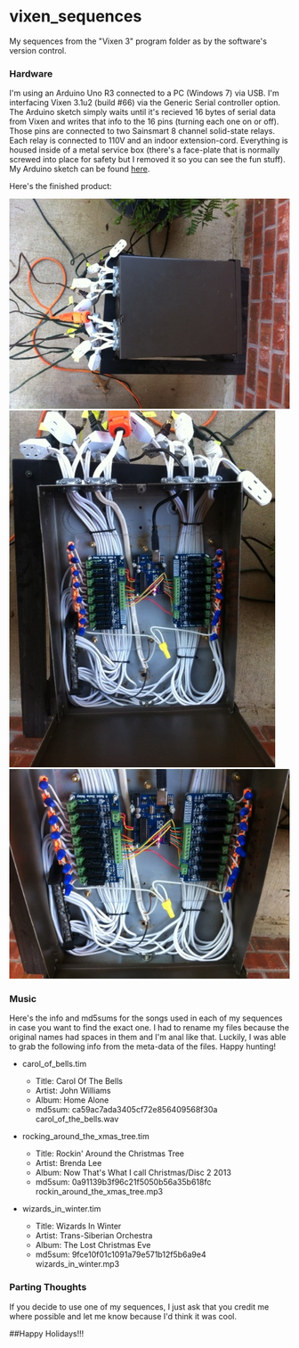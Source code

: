 vixen_sequences
===============

My sequences from the "Vixen 3" program folder as by the software's version control.

### Hardware
I'm using an Arduino Uno R3 connected to a PC (Windows 7) via USB. I'm interfacing Vixen 3.1u2 (build #66) via the
Generic Serial controller option. The Arduino sketch simply waits until it's recieved 16 bytes of serial data from 
Vixen and writes that info to the 16 pins (turning each one on or off). Those pins are connected to two Sainsmart
8 channel solid-state relays. Each relay is connected to 110V and an indoor extension-cord. Everything is housed
inside of a metal service box (there's a face-plate that is normally screwed into place for safety but I removed it
so you can see the fun stuff).
My Arduino sketch can be found [here](https://github.com/kbarre123/vixen_setup/tree/master/arduino_sketches/vixen_basic).

Here's the finished product:

![My image](https://github.com/kbarre123/kbarre123.github.io/blob/master/images/arduino_vixen_1.JPG)
![My image](https://github.com/kbarre123/kbarre123.github.io/blob/master/images/arduino_vixen_2.JPG)
![My image](https://github.com/kbarre123/kbarre123.github.io/blob/master/images/arduino_vixen_3.JPG)

### Music
Here's the info and md5sums for the songs used in each of my sequences in case you want to find the exact one. I
had to rename my files because the original names had spaces in them and I'm anal like that. Luckily, I was able
to grab the following info from the meta-data of the files. Happy hunting!

* carol_of_bells.tim
  * Title: Carol Of The Bells
  * Artist: John Williams
  * Album: Home Alone
  * md5sum: ca59ac7ada3405cf72e856409568f30a  carol_of_the_bells.wav

* rocking_around_the_xmas_tree.tim
  * Title: Rockin' Around the Christmas Tree
  * Artist: Brenda Lee
  * Album: Now That's What I call Christmas/Disc 2 2013
  * md5sum: 0a91139b3f96c21f5050b56a35b618fc  rockin_around_the_xmas_tree.mp3
 
* wizards_in_winter.tim
  * Title: Wizards In Winter
  * Artist: Trans-Siberian Orchestra
  * Album: The Lost Christmas Eve
  * md5sum: 9fce10f01c1091a79e571b12f5b6a9e4  wizards_in_winter.mp3

### Parting Thoughts
If you decide to use one of my sequences, I just ask that you credit me where possible and let me know because I'd
think it was cool.

##Happy Holidays!!!
